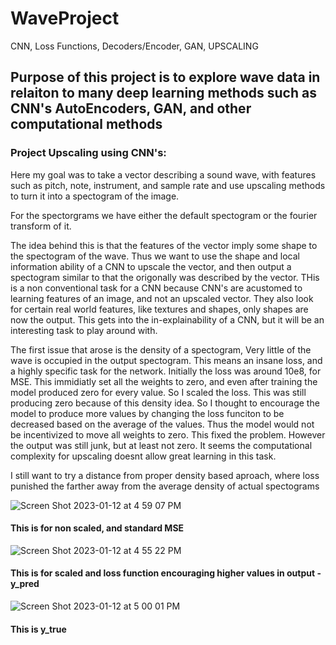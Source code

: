 # WaveProject
CNN, Loss Functions, Decoders/Encoder, GAN, UPSCALING

## Purpose of this project is to explore wave data in relaiton to many deep learning methods such as CNN's AutoEncoders, GAN, and other computational methods


### Project Upscaling using CNN's:
Here my goal was to take a vector describing a sound wave, with features such as pitch, note, instrument, and sample rate and use upscaling methods to turn it into a spectogram of the image. 

For the spectorgrams we have either the default spectogram or the fourier transform of it.

The idea behind this is that the features of the vector imply some shape to the spectogram of the wave. Thus we want to use the shape and local information ability of a CNN to upscale the vector, and then output a spectogram similar to that the origonally was described by the vector. 
THis is a non conventional task for a CNN because CNN's are acustomed to learning features of an image, and not an upscaled vector. They also look for certain real world features, like textures and shapes, only shapes are now the output. This gets into the in-explainability of a CNN, but it will be an interesting task to play around with. 

The first issue that arose is the density of a spectogram, Very little of the wave is occupied in the output spectogram. This means an insane loss, and a highly specific task for the network. Initially the loss was around 10e8, for MSE. This immidiatly set all the weights to zero, and even after training the model produced zero for every value. So I scaled the loss. This was still producing zero because of this density idea. So I thought to encourage the model to produce more values by changing the loss funciton to be decreased based on the average of the values. Thus the model would not be incentivized to move all weights to zero. This fixed the problem. However the output was still junk, but at least not zero. It seems the computational complexity for upscaling doesnt allow great learning in this task. 

I still want to try a distance from proper density based aproach, where loss punished the farther away from the average density of actual spectograms

![Screen Shot 2023-01-12 at 4 59 07 PM](https://user-images.githubusercontent.com/47921972/212190173-487a8ba0-d81a-4c3f-9013-8b4f2e8c7897.png)
#### This is for non scaled, and standard MSE
![Screen Shot 2023-01-12 at 4 55 22 PM](https://user-images.githubusercontent.com/47921972/212189549-3bb8e6d0-9db7-4780-ad19-bf4fd24222c7.png)
#### This is for scaled and loss function encouraging higher values in output - y_pred
![Screen Shot 2023-01-12 at 5 00 01 PM](https://user-images.githubusercontent.com/47921972/212190309-b706945b-d818-4389-9dd3-6b20a6117b9c.png)
#### This is y_true
